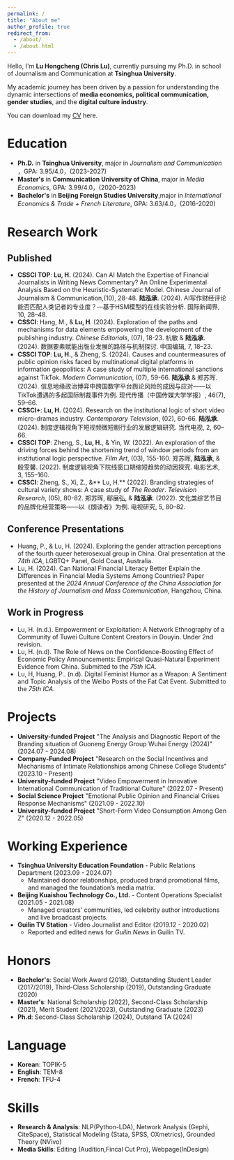 ```yaml
---
permalink: /
title: "About me"
author_profile: true
redirect_from: 
  - /about/
  - /about.html
---
```

Hello, I'm **Lu Hongcheng (Chris Lu)**, currently pursuing my Ph.D. in school of Journalism and Communication at **Tsinghua University**. 

My academic journey has been driven by a passion for understanding the dynamic intersections of **media economics, political communication, gender studies**, and the **digital culture industry**. 

You can download my [CV](https://github.com/chrislu2016/ChrisLu/raw/master/ChrisLu-CV.pdf) here.

Education
======
- **Ph.D.** in **Tsinghua University**, major in _Journalism and Communication_ ，GPA: 3.95/4.0，(2023-2027)
- **Master's** in **Communication University of China**, major in _Media Economics_, GPA: 3.99/4.0，(2020-2023)
- **Bachelor's** in  **Beijing Foreign Studies University**,major in _International Economics & Trade + French Literature_, GPA: 3.63/4.0，(2016-2020)

Research Work
======

## Published
  - **CSSCI TOP**: **Lu, H.** (2024). Can AI Match the Expertise of Financial Journalists in Writing News Commentary? An Online Experimental Analysis Based on the Heuristic-Systematic Model. Chinese Journal of Journalism & Communication,(10), 28-48.
    **陆泓承**. (2024). AI写作财经评论能否匹配人类记者的专业度？—基于HSM模型的在线实验分析. 国际新闻界, 10, 28–48.
  - **CSSCI**: Hang, M., & **Lu, H**. (2024). Exploration of the paths and mechanisms for data elements empowering the development of the publishing industry. *Chinese Editorials*, (07), 18-23.
    杭敏 & **陆泓承**. (2024). 数据要素赋能出版业发展的路径与机制探讨. 中国编辑, 7, 18–23.
  - **CSSCI TOP**: **Lu, H.**, & Zheng, S. (2024). Causes and countermeasures of public opinion risks faced by multinational digital platforms in information geopolitics: A case study of multiple international sanctions against TikTok. *Modern Communication*, (07), 59-66.
    **陆泓承** & 郑苏晖. (2024). 信息地缘政治博弈中跨国数字平台舆论风险的成因与应对——以TikTok遭遇的多起国际制裁事件为例. 现代传播（中国传媒大学学报）, 46(7), 59–66. 
  - **CSSCI+**: **Lu, H.** (2024). Research on the institutional logic of short video micro-dramas industry. *Contemporary Television*, (02), 60-66.
    **陆泓承**. (2024). 制度逻辑视角下短视频微短剧行业的发展逻辑研究. 当代电视, 2, 60–66.
  - **CSSCI TOP**: Zheng, S., **Lu, H.**, & Yin, W. (2022). An exploration of the driving forces behind the shortening trend of window periods from an institutional logic perspective. *Film Art*, (03), 155-160.
    郑苏晖, **陆泓承**, & 殷雯馨. (2022). 制度逻辑视角下院线窗口期缩短趋势的动因探究. 电影艺术, 3, 155–160.
  - **CSSCI**: Zheng, S., Xi, Z., &** Lu, H.** (2022). Branding strategies of cultural variety shows: A case study of *The Reader*. *Television Research*, (05), 80-82.
    郑苏晖, 郗展弘, & **陆泓承**. (2022). 文化类综艺节目的品牌化经营策略——以《朗读者》为例. 电视研究, 5, 80–82.

  
## Conference Presentations

- Huang, P., & Lu, H. (2024). Exploring the gender attraction perceptions of the fourth queer heterosexual group in China. Oral presentation at the *74th ICA*, LGBTQ+ Panel, Gold Coast, Australia.
- Lu, H. (2024). Can National Financial Literacy Better Explain the Differences in Financial Media Systems Among Countries? Paper presented at the *2024 Annual Conference of the China Association for the History of Journalism and Mass Communication*, Hangzhou, China.

## Work in Progress

  - Lu, H. (n.d.). Empowerment or Exploitation: A Network Ethnography of a Community of Tuwei Culture Content Creators in Douyin. Under 2nd revision.
  - Lu, H. (n.d). The Role of News on the Confidence-Boosting Effect of Economic Policy Announcements: Empirical Quasi-Natural Experiment Evidence from China. Submitted to the *75th ICA*.
  - Lu, H, Huang, P.. (n.d). Digital Feminist Humor as a Weapon: A Sentiment and Topic Analysis of the Weibo Posts of the Fat Cat Event. Submitted to the *75th ICA*.
  
Projects
======
  - **University-funded Project** "The Analysis and Diagnostic Report of the Branding situation of Guoneng Energy Group Wuhai Energy (2024)" (2024.07 - 2024.08)
  - **Company-Funded Project** "Research on the Social Incentives and Mechanisms of Intimate Relationships among Chinese College Students" (2023.10 - Present)
  - **University-funded Project** "Video Empowerment in Innovative International Communication of Traditional Culture" (2022.07 - Present)
  - **Social Science Project** "Emotional Public Opinion and Financial Crises Response Mechanisms" (2021.09 - 2022.10)
  - **University-funded Project** "Short-Form Video Consumption Among Gen Z" (2020.12 - 2022.05)

Working Experience
======

  - **Tsinghua University Education Foundation** - Public Relations Department (2023.09 - 2024.07)
    - Maintained donor relationships, produced brand promotional films, and managed the foundation’s media matrix.
  - **Beijing Kuaishou Technology Co., Ltd.** - Content Operations Specialist (2021.05 - 2021.08)
    - Managed creators' communities, led celebrity author introductions and live broadcast projects.
  - **Guilin TV Station** - Video Journalist and Editor (2019.12 - 2020.02)
    - Reported and edited news for *Guilin News* in Guilin TV.

Honors
======

- **Bachelor's**: Social Work Award (2018), Outstanding Student Leader (2017/2019), Third-Class Scholarship (2019), Outstanding Graduate (2020)
- **Master's**: National Scholarship (2022), Second-Class Scholarship (2021), Merit Student (2021/2023), Outstanding Graduate (2023)
- **Ph.d**: Second-Class Scholarship (2024), Outstand TA (2024)

Language
======

- **Korean**: TOPIK-5
- **English**: TEM-8
- **French**: TFU-4

Skills
======

- **Research & Analysis**: NLP(Python-LDA), Network Analysis (Gephi, CiteSpace), Statistical Modeling (Stata, SPSS, OXmetrics), Grounded Theory (NVivo)
- **Media Skills**: Editing (Audition,Fincal Cut Pro), Webpage(InDesign)

